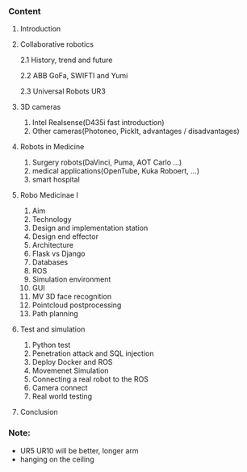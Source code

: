 ### Content

1) Introduction
2) Collaborative robotics

    2.1 History, trend and future
        
    2.2 ABB GoFa, SWIFTI and Yumi
    
    2.3 Universal Robots UR3

3) 3D cameras
    1) Intel Realsense(D435i fast introduction)
    2) Other cameras(Photoneo, PickIt, advantages / disadvantages)

4) Robots in Medicine
    1) Surgery robots(DaVinci, Puma, AOT Carlo ...)
    2) medical applications(OpenTube, Kuka Roboert, ...) 
    3) smart hospital

5) Robo Medicinae I
    1) Aim
    2) Technology
    3) Design and implementation station
    4) Design end effector
    5) Architecture
    6) Flask vs Django
    7) Databases
    8) ROS
    9) Simulation environment
    10) GUI
    11) MV 3D face recognition
    12) Pointcloud postprocessing
    13) Path planning

6) Test and simulation
    1) Python test
    2) Penetration attack and SQL injection
    3) Deploy Docker and ROS
    4) Movemenet Simulation
    5) Connecting a real robot to the ROS
    6) Camera connect
    7) Real world testing

7) Conclusion

### Note:
* UR5 UR10 will be better, longer arm
* hanging on the ceiling
